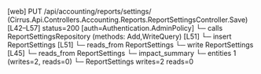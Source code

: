 [web] PUT /api/accounting/reports/settings/  (Cirrus.Api.Controllers.Accounting.Reports.ReportSettingsController.Save)  [L42–L57] status=200 [auth=Authentication.AdminPolicy]
  └─ calls ReportSettingsRepository (methods: Add,WriteQuery) [L51]
  └─ insert ReportSettings [L51]
    └─ reads_from ReportSettings
  └─ write ReportSettings [L45]
    └─ reads_from ReportSettings
  └─ impact_summary
    └─ entities 1 (writes=2, reads=0)
      └─ ReportSettings writes=2 reads=0

